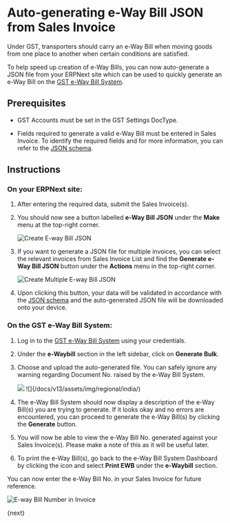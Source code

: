 <!-- add-breadcrumbs -->
# Auto-generating e-Way Bill JSON from Sales Invoice

Under GST, transporters should carry an e-Way Bill when moving goods from one place to another when certain conditions are satisfied.

To help speed up creation of e-Way Bills, you can now auto-generate a JSON file from your ERPNext site which can be used to quickly generate an e-Way Bill on the <a href="https://ewaybillgst.gov.in">GST e-Way Bill System</a>.


## Prerequisites

- GST Accounts must be set in the GST Settings DocType.

- Fields required to generate a valid e-Way Bill must be entered in Sales Invoice. To identify the required fields and for more information, you can refer to the <a href="https://docs.ewaybillgst.gov.in/html/formatdownloadnew.html">JSON schema</a>.

## Instructions

### On your ERPNext site:

1. After entering the required data, submit the Sales Invoice(s).

1. You should now see a button labelled **e-Way Bill JSON** under the **Make** menu at the top-right corner.

	![Create E-way Bill JSON](/docs/v13/assets/img/regional/india/create-e-way-bill-json.png)

1. If you want to generate a JSON file for multiple invoices, you can select the relevant invoices from Sales Invoice List and find the **Generate e-Way Bill JSON** button under the **Actions** menu in the top-right corner.

	![Create Multiple E-way Bill JSON](/docs/v13/assets/img/regional/india/create-multiple-e-way-bill-json.png)

1. Upon clicking this button, your data will be validated in accordance with the <a href="https://docs.ewaybillgst.gov.in/html/formatdownloadnew.html">JSON schema</a> and the auto-generated JSON file will be downloaded onto your device.

### On the GST e-Way Bill System:

1. Log in to the <a href="https://ewaybillgst.gov.in">GST e-Way Bill System</a> using your credentials.

1. Under the **e-Waybill** section in the left sidebar, click on **Generate Bulk**.

1. Choose and upload the auto-generated file. You can safely ignore any warning regarding Document No. raised by the e-Way Bill System.

	<img class="screenshot" src="/docs/v13/assets/img/regional/india/ewb_warning.png">
	![](/docs/v13/assets/img/regional/india/)

1. The e-Way Bill System should now display a description of the e-Way Bill(s) you are trying to generate. If it looks okay and no errors are encountered, you can proceed to generate the e-Way Bill(s) by clicking the **Generate** button.

1. You will now be able to view the e-Way Bill No. generated against your Sales Invoice(s). Please make a note of this as it will be useful later.

1. To print the e-Way Bill(s), go back to the e-Way Bill System Dashboard by clicking the <i class='fa fa-home'></i> icon and select **Print EWB** under the **e-Waybill** section.


You can now enter the e-Way Bill No. in your Sales Invoice for future reference.

![E-way Bill Number in Invoice](/docs/v13/assets/img/regional/india/e-way-bill-number-in-invoice.png)

{next}